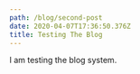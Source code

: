 ```yaml
---
path: /blog/second-post
date: 2020-04-07T17:36:50.376Z
title: Testing The Blog
---
```

I am testing the blog system.
